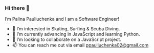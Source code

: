 ### Hi there 👋
I’m Palina Pauliuchenka and I am a Software Engineer!
- 👀 I’m interested in Skating, Surfing & Scuba Diving.
- 🌱 I’m currently advancing in JavaScript and learning Python.
- 💞️ I’m looking to collaborate on a JavaScript project.
- 📫 You can reach me out via email ppauliuchenka02@gmail.com

<!--
**ppauliuchenka02/ppauliuchenka02** is a ✨ _special_ ✨ repository because its `README.md` (this file) appears on your GitHub profile.

Here are some ideas to get you started:

- 🔭 I’m currently working on ...
- 🌱 I’m currently learning ...
- 👯 I’m looking to collaborate on ...
- 🤔 I’m looking for help with ...
- 💬 Ask me about ...
- 📫 How to reach me: ...
- 😄 Pronouns: ...
- ⚡ Fun fact: ...
-->


<!--
**ppauliuchenka02/ppauliuchenka02** is a ✨ _special_ ✨ repository because its `README.md` (this file) appears on your GitHub profile.

Here are some ideas to get you started:

- 🔭 I’m currently working on ...
- 🌱 I’m currently learning ...
- 👯 I’m looking to collaborate on ...
- 🤔 I’m looking for help with ...
- 💬 Ask me about ...
- 📫 How to reach me: ...
- 😄 Pronouns: ...
- ⚡ Fun fact: ...
-->
